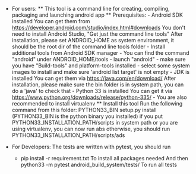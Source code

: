 * For users:
    ** This tool is a command line for creating, compiling, packaging and launching android app
    ** Prerequisites:
        - Android SDK installed
            You can get them from https://developer.android.com/studio/index.html#downloads
            You don't need to install Android Studio, "Get just the command line tools"
            After installation, please set ANDROID_HOME as system environment, it should be
            the root dir of the command line tools folder
        - Install additional tools from Android SDK manager
            - You can find the command "android" under ANDROID_HOME/tools
            - launch "android"
            - make sure you have "Build-tools" and platform-tools installed
            - select some system images to install and make sure 'android list target' is not empty
        - JDK is installed
            You can get them via https://java.com/en/download/
            After installation, please make sure the bin folder is in system path, you can do a
            'java' to check that
        - Python 33 is installed
            You can get it via https://www.python.org/downloads/release/python-335/
            - You are also recommended to install virtualenv
    ** Install this tool
        Run the following command from this folder:
        PYTHON33_BIN setup.py install (PYTHON33_BIN is the python binary you installed)
        if you put PYTHON33_INSTALLATION_PATH/scripts in system path or you are using virtualenv,
        you can now run
            abs
        otherwise, you should run PYTHON33_INSTALLATION_PATH/scripts/ads


* For Developers:
    The tests are written with pytest, you should run
     - pip install -r requirement.txt
     To install all packages needed
    And then
        python33 -m pytest android_build_system/tests/
    To run all tests